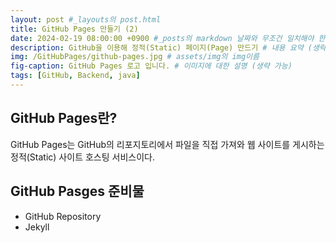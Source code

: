 ```yaml
---
layout: post #_layouts의 post.html 
title: GitHub Pages 만들기 (2)
date: 2024-02-19 08:00:00 +0900 #_posts의 markdown 날짜와 무조건 일치해야 한다.
description: GitHub을 이용해 정적(Static) 페이지(Page) 만드기 # 내용 요약 (생략 가능)
img: /GitHubPages/github-pages.jpg # assets/img의 img이름
fig-caption: GitHub Pages 로고 입니다. # 이미지에 대한 설명 (생략 가능)
tags: [GitHub, Backend, java]
---
```

## GitHub Pages란?
GitHub Pages는 GitHub의 리포지토리에서 파일을 직접 가져와 웹 사이트를 게시하는 정적(Static) 사이트 호스팅 서비스이다.

## GitHub Pasges 준비물
* GitHub Repository
* Jekyll